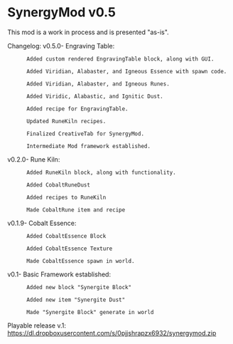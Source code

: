 SynergyMod v0.5
==========
This mod is a work in process and is presented "as-is".

Changelog:
v0.5.0- Engraving Table:
         
          Added custom rendered EngravingTable block, along with GUI.
          
          Added Viridian, Alabaster, and Igneous Essence with spawn code.
          
          Added Viridian, Alabaster, and Igneous Runes.
          
          Added Viridic, Alabastic, and Ignitic Dust.
          
          Added recipe for EngravingTable.
          
          Updated RuneKiln recipes.
          
          Finalized CreativeTab for SynergyMod.
          
          Intermediate Mod framework established.



v0.2.0- Rune Kiln:
          
          Added RuneKiln block, along with functionality.
          
          Added CobaltRuneDust
          
          Added recipes to RuneKiln
          
          Made CobaltRune item and recipe



v0.1.9- Cobalt Essence:
        
          Added CobaltEssence Block
     
          Added CobaltEssence Texture
     
          Made CobaltEssence spawn in world.



v0.1- Basic Framework established:
     
          Added new block "Synergite Block"
      
          Added new item "Synergite Dust"
      
          Made "Synergite Block" generate in world
          
          



Playable release v.1: https://dl.dropboxusercontent.com/s/0pjjshrapzx6932/synergymod.zip

